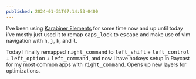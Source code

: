 ```yaml
---
published: 2024-01-31T07:14:53-0400
---
```


I've been using [Karabiner Elements](https://karabiner-elements.pqrs.org/) for some time now and up until today i've mostly just used it to remap <kbd>caps_lock</kbd> to <kbd>escape</kbd> and make use of vim navigation with <kbd>h</kbd>, <kbd>j</kbd>, <kbd>k</kbd>, and <kbd>l</kbd>.

Today I finally remapped <kbd>right_command</kbd> to <kbd>left_shift</kbd> + <kbd>left_control</kbd> + <kbd>left_option</kbd> + <kbd>left_command</kbd>, and now I have hotkeys setup in Raycast for my most common apps with <kbd>right_command</kbd>. Opens up new layers for optimizations.
